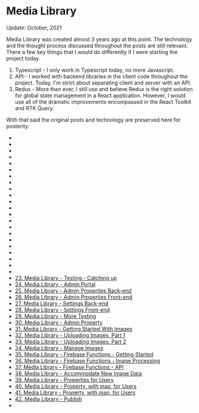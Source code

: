 # Media Library

Update: October, 2021

Media Library was created almost 3 years ago at this point. The technology and the thought process discussed throughout the posts are still relevant. There a few key things that I would do differently if I were starting the project today.

1. Typescript - I only work in Typescript today, no more Javascript.
2. API - I worked with backend libraries in the client code throughout the project. Today, I'm strict about separating client and server with an API.
3. Redux - More than ever, I still use and believe Redux is the right solution for global state management in a React application. However, I would use all of the dramatic improvements encompassed in the React Toolkit and RTK Query.

With that said the original posts and technology are preserved here for posterity.

- []()
- []()
- []()
- []()
- []()
- []()
- []()
- []()
- []()
- []()
- []()
- []()
- []()
- []()
- []()
- []()
- []()
- []()
- []()
- []()
- []()
- []()
- [23. Media Library - Testing - Catching up](http://localhost:3000/blog/23-media-library-testing-catching-up)
- [24. Media Library - Admin Portal](http://localhost:3000/blog/24-media-library-admin-portal)
- [25. Media Library - Admin Properties Back-end](http://localhost:3000/blog/25-media-library-admin-properties-backend)
- [26. Media Library - Admin Properties Front-end](http://localhost:3000/blog/26-media-library-admin-properties-frontend)
- [27. Media Library - Settings Back-end](http://localhost:3000/blog/27-media-library-settings-backend)
- [28. Media Library - Settings Front-end](http://localhost:3000/blog/28-media-library-settings-frontend)
- [29. Media Library - More Testing](http://localhost:3000/blog/29-media-library-more-testing)
- [30. Media Library - Admin Property](http://localhost:3000/blog/30-media-library-admin-property)
- [31. Media Library - Getting Started With Images](http://localhost:3000/blog/31-media-library-getting-started-with-images)
- [32. Media Library - Uploading Images, Part 1](http://localhost:3000/blog/32-media-library-uploading=images-part1)
- [33. Media Library - Uploading Images, Part 2](http://localhost:3000/blog/33-media-library-uploading=images-part2)
- [34. Media Library - Manage Images](http://localhost:3000/blog/34-media-library-manage=images)
- [35. Media Library - Firebase Functions - Getting Started](http://localhost:3000/blog/35-media-library-firebase-functions-getting-started)
- [36. Media Library - Firebase Functions - Image Processing](http://localhost:3000/blog/36-media-library-firebase-functions-image-processing)
- [37. Media Library - Firebase Functions - API](http://localhost:3000/blog/37-media-library-firebase-functions-api)
- [38. Media Library - Accommodate New Image Data](http://localhost:3000/blog/38-media-library-accommodate-new-image-data)
- [39. Media Library - Properties for Users](http://localhost:3000/blog/39-media-library-properties-for-users)
- [40. Media Library - Property, with map, for Users](http://localhost:3000/blog/40-media-library-property-with-map-for-users)
- [41. Media Library - Property, with map, for Users](http://localhost:3000/blog/41-media-library-property-with-map-for-users)
- [42. Media Library - Publish](http://localhost:3000/blog/42-media-library-publish)
- []()
